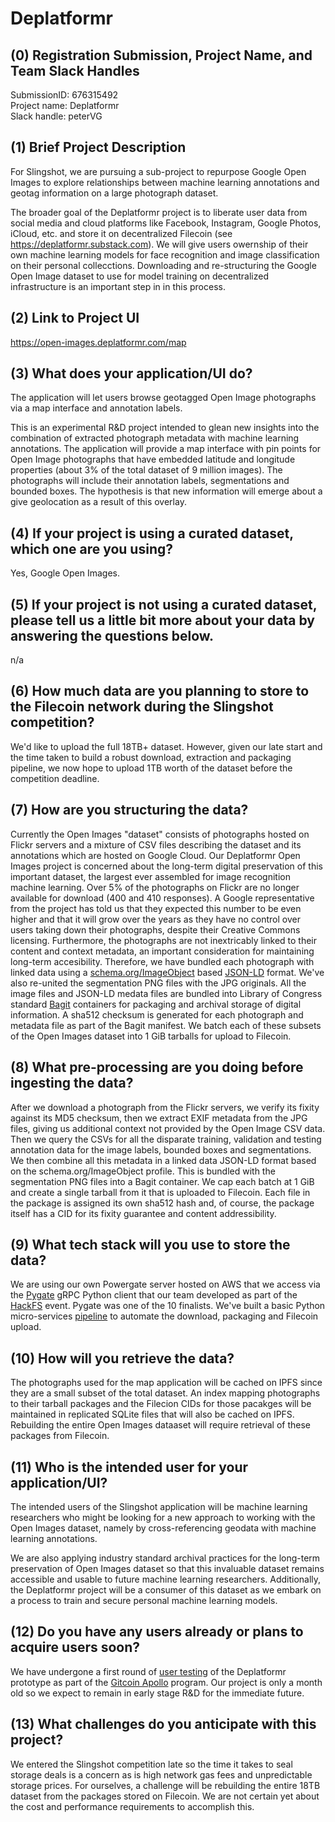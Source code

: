 # Deplatformr

## (0) Registration Submission, Project Name, and Team Slack Handles

SubmissionID: 676315492  
Project name: Deplatformr  
Slack handle: peterVG   

## (1) Brief Project Description

For Slingshot, we are pursuing a sub-project to repurpose Google Open Images to explore relationships between machine learning annotations and geotag information on a large photograph dataset.

The broader goal of the Deplatformr project is to liberate user data from social media and cloud platforms like Facebook, Instagram, Google Photos, iCloud, etc. and store it on decentralized Filecoin (see https://deplatformr.substack.com). We will give users owernship of their own machine learning models for face recognition and image classification on their personal collecctions. Downloading and re-structuring the Google Open Image dataset to use for model training on decentralized infrastructure is an important step in in this process.

## (2) Link to Project UI

https://open-images.deplatformr.com/map

## (3) What does your application/UI do?

The application will let users browse geotagged Open Image photographs via a map interface and annotation labels.

This is an experimental R&D project intended to glean new insights into the combination of extracted photograph metadata with machine learning annotations. The application will provide a map interface with pin points for Open Image photographs that have embedded latitude and longitude properties (about 3% of the total dataset of 9 million images). The photographs will include their annotation labels, segmentations and bounded boxes. The hypothesis is that new information will emerge about a give geolocation as a result of this overlay.

## (4) If your project is using a curated dataset, which one are you using?

Yes, Google Open Images.

## (5) If your project is not using a curated dataset, please tell us a little bit more about your data by answering the questions below.

n/a

## (6) How much data are you planning to store to the Filecoin network during the Slingshot competition?

We'd like to upload the full 18TB+ dataset. However, given our late start and the time taken to build a robust download, extraction and packaging pipeline, we now hope to upload 1TB worth of the dataset before the competition deadline.

## (7) How are you structuring the data?

Currently the Open Images "dataset" consists of photographs hosted on Flickr servers and a mixture of CSV files describing the dataset and its annotations which are hosted on Google Cloud. Our Deplatformr Open Images project is concerned about the long-term digital preservation of this important dataset, the largest ever assembled for image recognition machine learning. Over 5% of the photographs on Flickr are no longer available for download (400 and 410 responses). A Google representative from the project has told us that they expected this number to be even higher and that it will grow over the years as they have no control over users taking down their photographs, despite their Creative Commons licensing. Furthermore, the photographs are not inextricably linked to their content and context metadata, an important consideration for maintaining long-term accesibility. Therefore, we have bundled each photograph with linked data using a [schema.org/ImageObject](https://schema.org/ImageObject) based [JSON-LD](https://json-ld.org/) format. We've also re-united the segmentation PNG files with the JPG originals. All the image files and JSON-LD medata files are bundled into Library of Congress standard [Bagit](https://tools.ietf.org/html/rfc8493) containers for packaging and archival storage of digital information. A sha512 checksum is generated for each photograph and metadata file as part of the Bagit manifest. We batch each of these subsets of the Open Images dataset into 1 GiB tarballs for upload to Filecoin.

## (8) What pre-processing are you doing before ingesting the data?

After we download a photograph from the Flickr servers, we verify its fixity against its MD5 checksum, then we extract EXIF metadata from the JPG files, giving us additional context not provided by the Open Image CSV data. Then we query the CSVs for all the disparate training, validation and testing annotation data for the image labels, bounded boxes and segmentations. We then combine all this metadata in a linked data JSON-LD format based on the schema.org/ImageObject profile. This is bundled with the segmentation PNG files into a Bagit container. We cap each batch at 1 GiB and create a single tarball from it that is uploaded to Filecoin. Each file in the package is assigned its own sha512 hash and, of course, the package itself has a CID for its fixity guarantee and content addressibility.

## (9)  What tech stack will you use to store the data?

We are using our own Powergate server hosted on AWS that we access via the [Pygate](https://github.com/pygate/pygate-gRPC) gRPC Python client that our team developed as part of the [HackFS](https://hackfs.com/) event. Pygate was one of the 10 finalists. We've built a basic Python micro-services [pipeline](https://github.com/deplatformr/open-images) to automate the download, packaging and Filecoin upload. 

## (10) How will you retrieve the data?

The photographs used for the map application will be cached on IPFS since they are a small subset of the total dataset. An index mapping photographs to their tarball packages and the Filecion CIDs for those pacakges will be maintained in replicated SQLite files that will also be cached on IPFS. Rebuilding the entire Open Images dataaset will require retrieval of these packages from Filecoin. 

## (11) Who is the intended user for your application/UI?

The intended users of the Slingshot application will be machine learning researchers who might be looking for a new approach to working with the Open Images dataset, namely by cross-referencing geodata with machine learning annotations. 

We are also applying industry standard archival practices for the long-term preservation of Open Images dataset so that this invaluable dataset remains accessible and usable to future machine learning researchers. Additionally, the Deplatformr project will be a consumer of this dataset as we embark on a process to train and secure personal machine learning models. 

## (12) Do you have any users already or plans to acquire users soon?

We have undergone a first round of [user testing](https://deplatformr.substack.com/p/help-us-test-our-prototype) of the Deplatformr prototype as part of the [Gitcoin Apollo](https://gitcoin.co/hackathon/filecoin/) program. Our project is only a month old so we expect to remain in early stage R&D for the immediate future.

## (13) What challenges do you anticipate with this project?

We entered the Slingshot competition late so the time it takes to seal storage deals is a concern as is high network gas fees and unpredictable storage prices. For ourselves, a challenge will be rebuilding the entire 18TB dataset from the packages stored on Filecoin. We are not certain yet about the cost and performance requirements to accomplish this. 
